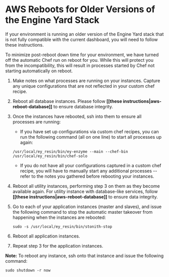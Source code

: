 # AWS Reboots for Older Versions of the Engine Yard Stack

If your environment is running an older version of the Engine Yard stack that is not fully compatible with the current dashboard, you will need to follow these instructions.

To minimize post-reboot down time for your environment, we have turned off the automatic Chef run on reboot for you.  While this will protect you from the incompatibility, this will result in processes started by Chef not starting automatically on reboot.

1. Make notes on what processes are running on your instances.  Capture any unique configurations that are not reflected in your custom chef recipe.
2. Reboot all database instances. Please follow **[[these instructions|aws-reboot-database]]** to ensure database integrity. 
3. Once the instances have rebooted, ssh into them to ensure all processes are running:
  
    * If you have set up configurations via custom chef recipes, you can run the following command (all on one line) to start all processes up again:
  
    `/usr/local/ey_resin/bin/ey-enzyme --main --chef-bin /usr/local/ey_resin/bin/chef-solo`
  
    * If you do not have all your configurations captured in a custom chef recipe, you will have to manually start any additional processes -- refer to the notes you gathered before rebooting your instances.
4. Reboot all utility instances, performing step 3 on them as they become available again. For utility instance with database-like services, follow **[[these instructions|aws-reboot-database]]** to ensure data integrity.
5. Go to each of your application instances (master and slaves), and issue the following command to stop the automatic master takeover from happening when the instances are rebooted:
  
    `sudo -s /usr/local/ey_resin/bin/stonith-stop`
  
6. Reboot all application instances.
7. Repeat step 3 for the application instances.

**Note:** To reboot any instance, ssh onto that instance and issue the following command:

    sudo shutdown -r now